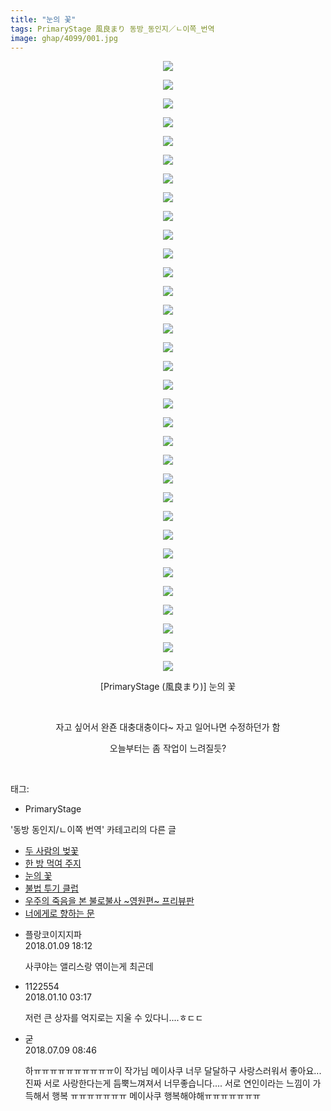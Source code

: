 ```yaml
---
title: "눈의 꽃"
tags: PrimaryStage 風良まり 동방_동인지／ㄴ이쪽_번역
image: ghap/4099/001.jpg
---
```

<div class="article">
<p style="text-align: center; clear: none; float: none;"><img src="{{ site.nasurl }}/ghap/4099/001.jpg"/></p>
<p style="text-align: center; clear: none; float: none;"><img src="{{ site.nasurl }}/ghap/4099/002.jpg"/></p>
<p style="text-align: center; clear: none; float: none;"><img src="{{ site.nasurl }}/ghap/4099/003.jpg"/></p>
<p style="text-align: center; clear: none; float: none;"><img src="{{ site.nasurl }}/ghap/4099/004.jpg"/></p>
<p style="text-align: center; clear: none; float: none;"><img src="{{ site.nasurl }}/ghap/4099/005.jpg"/></p>
<p style="text-align: center; clear: none; float: none;"><img src="{{ site.nasurl }}/ghap/4099/006.jpg"/></p>
<p style="text-align: center; clear: none; float: none;"><img src="{{ site.nasurl }}/ghap/4099/007.jpg"/></p>
<p style="text-align: center; clear: none; float: none;"><img src="{{ site.nasurl }}/ghap/4099/008.jpg"/></p>
<p style="text-align: center; clear: none; float: none;"><img src="{{ site.nasurl }}/ghap/4099/009.jpg"/></p>
<p style="text-align: center; clear: none; float: none;"><img src="{{ site.nasurl }}/ghap/4099/010.jpg"/></p>
<p style="text-align: center; clear: none; float: none;"><img src="{{ site.nasurl }}/ghap/4099/011.jpg"/></p>
<p style="text-align: center; clear: none; float: none;"><img src="{{ site.nasurl }}/ghap/4099/012.jpg"/></p>
<p style="text-align: center; clear: none; float: none;"><img src="{{ site.nasurl }}/ghap/4099/013.jpg"/></p>
<p style="text-align: center; clear: none; float: none;"><img src="{{ site.nasurl }}/ghap/4099/014.jpg"/></p>
<p style="text-align: center; clear: none; float: none;"><img src="{{ site.nasurl }}/ghap/4099/015.jpg"/></p>
<p style="text-align: center; clear: none; float: none;"><img src="{{ site.nasurl }}/ghap/4099/016.jpg"/></p>
<p style="text-align: center; clear: none; float: none;"><img src="{{ site.nasurl }}/ghap/4099/017.jpg"/></p>
<p style="text-align: center; clear: none; float: none;"><img src="{{ site.nasurl }}/ghap/4099/018.jpg"/></p>
<p style="text-align: center; clear: none; float: none;"><img src="{{ site.nasurl }}/ghap/4099/019.jpg"/></p>
<p style="text-align: center; clear: none; float: none;"><img src="{{ site.nasurl }}/ghap/4099/020.jpg"/></p>
<p style="text-align: center; clear: none; float: none;"><img src="{{ site.nasurl }}/ghap/4099/021.jpg"/></p>
<p style="text-align: center; clear: none; float: none;"><img src="{{ site.nasurl }}/ghap/4099/022.jpg"/></p>
<p style="text-align: center; clear: none; float: none;"><img src="{{ site.nasurl }}/ghap/4099/023.jpg"/></p>
<p style="text-align: center; clear: none; float: none;"><img src="{{ site.nasurl }}/ghap/4099/024.jpg"/></p>
<p style="text-align: center; clear: none; float: none;"><img src="{{ site.nasurl }}/ghap/4099/025.jpg"/></p>
<p style="text-align: center; clear: none; float: none;"><img src="{{ site.nasurl }}/ghap/4099/026.jpg"/></p>
<p style="text-align: center; clear: none; float: none;"><img src="{{ site.nasurl }}/ghap/4099/027.jpg"/></p>
<p style="text-align: center; clear: none; float: none;"><img src="{{ site.nasurl }}/ghap/4099/028.jpg"/></p>
<p style="text-align: center; clear: none; float: none;"><img src="{{ site.nasurl }}/ghap/4099/029.jpg"/></p>
<p style="text-align: center; clear: none; float: none;"><img src="{{ site.nasurl }}/ghap/4099/030.jpg"/></p>
<p style="text-align: center; clear: none; float: none;"><img src="{{ site.nasurl }}/ghap/4099/031.jpg"/></p>
<p style="text-align: center; clear: none; float: none;"><img src="{{ site.nasurl }}/ghap/4099/032.jpg"/></p>
<p style="text-align: center; clear: none; float: none;"><img src="{{ site.nasurl }}/ghap/4099/033.jpg"/></p>
<p style="text-align: center; clear: none; float: none;">[PrimaryStage (風良まり)] 눈의 꽃</p>
<p style="text-align: center; clear: none; float: none;"><br/></p>
<p style="text-align: center; clear: none; float: none;">자고 싶어서 완죤 대충대충이다~ 자고 일어나면 수정하던가 함</p>
<p style="text-align: center; clear: none; float: none;">오늘부터는 좀 작업이 느려질듯?</p>
<p><br/></p>
</div><div class="tagTrail">
<p>태그: </p>
<ul>
<li>PrimaryStage</li>
</ul>
</div><div class="another">
<p>'동방 동인지/ㄴ이쪽 번역' 카테고리의 다른 글</p>
<ul>
<li><a href="/2018-01-15-ghap_4136">두 사람의 벚꽃</a></li>
<li><a href="/2018-01-14-ghap_4134">한 방 먹여 주지</a></li>
<li><a href="/2018-01-09-ghap_4099">눈의 꽃</a></li>
<li><a href="/2018-01-08-ghap_4098">불법 투기 클럽</a></li>
<li><a href="/2018-01-08-ghap_4097">우주의 죽음을 본 불로불사 ~영원편~ 프리뷰판</a></li>
<li><a href="/2018-01-07-ghap_4096">너에게로 향하는 문</a></li>
</ul>
</div><div class="cb_module cb_fluid">
<div class="cb_wrt cb_profile">
<div class="comment">
<ul>
<li class="cb_thumb_off" id="comment15170278">
<div class="cb_comment_area">
<div class="cb_info_area">
<div class="cb_section">
<span class="cb_nick_name">플랑코이지지파</span>
</div>
<div class="cb_section">
<span class="cb_date">2018.01.09 18:12 </span>
</div>
</div>
<div class="cb_dsc_comment">
<p class="cb_dsc">
											사쿠야는 앨리스랑 엮이는게 최곤데
										</p>
</div>
</div></li>
<li class="cb_thumb_off" id="comment15170735">
<div class="cb_comment_area">
<div class="cb_info_area">
<div class="cb_section">
<span class="cb_nick_name">1122554</span>
</div>
<div class="cb_section">
<span class="cb_date">2018.01.10 03:17 </span>
</div>
</div>
<div class="cb_dsc_comment">
<p class="cb_dsc">
											저런 큰 상자를 억지로는 지울 수 있다니....ㅎㄷㄷ
										</p>
</div>
</div></li>
<li class="cb_thumb_off" id="comment15282555">
<div class="cb_comment_area">
<div class="cb_info_area">
<div class="cb_section">
<span class="cb_nick_name">굳</span>
</div>
<div class="cb_section">
<span class="cb_date">2018.07.09 08:46 </span>
</div>
</div>
<div class="cb_dsc_comment">
<p class="cb_dsc">
											하ㅠㅠㅠㅠㅠㅠㅠㅠㅠㅠ이 작가님 메이사쿠 너무 달달하구 사랑스러워서 좋아요... 진짜 서로 사랑한다는게 듬뿍느껴져서 너무좋습니다.... 서로 연인이라는 느낌이 가득해서 행복 ㅠㅠㅠㅠㅠㅠㅠ 메이사쿠 행복해야해ㅠㅠㅠㅠㅠㅠㅠ
										</p>
</div>
</div></li>
</ul>
</div>
</div><!-- commentList close -->
</div>